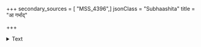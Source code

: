 +++
secondary_sources = [ "MSS_4396",]
jsonClass = "Subhaashita"
title = "आ गर्भाद्"

+++

<details><summary>Text</summary>

आ गर्भाद् आ कुलपरिवृढाद् आ चतुर्वक्त्रतोऽपि त्वत्पादाब्जप्रपदनपरान् वेत्सि नश्चन्द्रमौले।  
मायायाश्च प्रपदनपरेष्वप्रवृत्तिं त्वमात्थ स्वामिन्नेवं सति यदुचितं तत्र देवः प्रमाणम्॥
</details>
